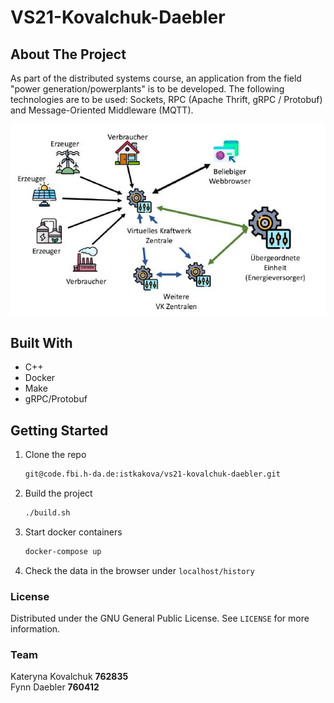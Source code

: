 # VS21-Kovalchuk-Daebler

## About The Project

As part of the distributed systems course, an application from the field "power generation/powerplants" is to 
be developed. The following technologies are to be used: Sockets, RPC (Apache Thrift, gRPC / Protobuf) and Message-Oriented Middleware (MQTT).

![System Design](./docs/system.JPG)

## Built With

- C++
- Docker
- Make
- gRPC/Protobuf

## Getting Started

1. Clone the repo
    ```sh
    git@code.fbi.h-da.de:istkakova/vs21-kovalchuk-daebler.git
    ```
2. Build the project
    ```sh
    ./build.sh
    ```
3. Start docker containers
   ```sh
   docker-compose up
    ```
4. Check the data in the browser under `localhost/history`

### License

Distributed under the GNU General Public License. See `LICENSE` for more information.
### Team
Kateryna Kovalchuk **762835**    
Fynn Daebler **760412**
